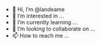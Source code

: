 - 👋 Hi, I’m @landeame
- 👀 I’m interested in ...
- 🌱 I’m currently learning ...
- 💞️ I’m looking to collaborate on ...
- 📫 How to reach me ...

<!---
landeame/landeame is a ✨ special ✨ repository because its `README.md` (this file) appears on your GitHub profile.
You can click the Preview link to take a look at your changes.
--->
